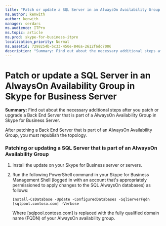 ```yaml
---
title: "Patch or update a SQL Server in an AlwaysOn Availability Group in Skype for Business Server"
ms.author: kenwith
author: kenwith
manager: serdars
ms.audience: ITPro
ms.topic: article
ms.prod: skype-for-business-itpro
localization_priority: Normal
ms.assetid: 7298254b-bc33-450e-846a-2612f6dc7006
description: "Summary: Find out about the necessary additional steps after you patch or upgrade a Back End Server that is part of a AlwaysOn Availability Group in Skype for Business Server."
---
```


# Patch or update a SQL Server in an AlwaysOn Availability Group in Skype for Business Server
 
**Summary:** Find out about the necessary additional steps after you patch or upgrade a Back End Server that is part of a AlwaysOn Availability Group in Skype for Business Server.
  
After patching a Back End Server that is part of an AlwaysOn Availability Group, you must republish the topology.
  
### Patching or updating a SQL Server that is part of an AlwaysOn Availability Group

1. Install the update on your Skype for Business server or servers.
    
2. Run the following PowerShell command in your Skype for Business Management Shell (logged in with an account that's appropriately permissioned to apply changes to the SQL AlwaysOn databases) as follows:
    
    ```
    Install-CsDatabase -Update -ConfiguredDatabases -SqlServerFqdn [sqlpool.contoso.com] -Verbose
    ```

    Where [sqlpool.contoso.com] is replaced with the fully qualified domain name (FQDN) of your AlwaysOn availability group.
    

